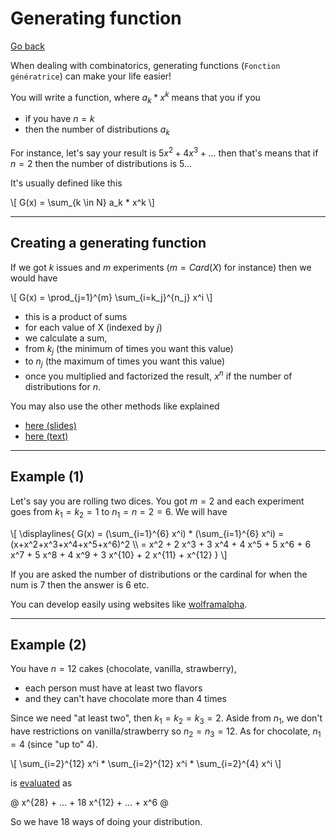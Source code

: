 # Generating function

[Go back](..)

When dealing with combinatorics, generating
functions (`Fonction génératrice`)
can make your life easier!

You will write a function, where
$a_k * x^k$ means that you if you 

* if you have $n=k$
* then the number of distributions $a_k$

For instance, let's say your result is
$5 x^2 + 4 x^3 + ...$ then that's means that
if $n=2$ then the number of distributions is $5$...

It's usually defined like this

<div>
\[
G(x) = \sum_{k \in N} a_k * x^k
\]
</div>

<hr class="sl">

## Creating a generating function

If we got $k$ issues
and $m$ experiments ($m = Card(X)$ for instance)
then we would have

<div>
\[
G(x) = \prod_{j=1}^{m} \sum_{i=k_j}^{n_j} x^i
\]
</div>

* this is a product of sums
* for each value of X (indexed by $j$)
* we calculate a sum,
* from $k_j$ (the minimum of times you want this value)
* to $n_j$ (the maximum of times you want this value)
* once you multiplied and factorized the result, $x^n$ if the number of distributions for $n$.

You may also use the other methods
like explained 

* [here (slides)](https://math.mit.edu/research/highschool/primes/materials/2018/conf/15-1%20Manne.pdf)
* [here (text)](http://discrete.openmathbooks.org/dmoi2/section-27.html)

<hr class="sl">

## Example (1)

Let's say you are rolling two dices.
You got $m=2$ and each experiment
goes from $k_1=k_2=1$ to $n_1=n=2=6$.
We will have 

<div>
\[
\displaylines{
G(x) = (\sum_{i=1}^{6} x^i) * (\sum_{i=1}^{6} x^i)
= (x+x^2+x^3+x^4+x^5+x^6)^2 \\
= 
x^2 + 
2 x^3 +
3 x^4 + 
4 x^5 + 
5 x^6 + 
6 x^7 + 
5 x^8 + 
4 x^9 + 
3 x^{10} + 
2 x^{11} + 
x^{12}
}
\]
</div>

If you are asked the number of distributions or
the cardinal for when the num is $7$ then the answer
is $6$ etc.

You can develop easily using websites
like [wolframalpha](https://www.wolframalpha.com/input/?i=%28x%2Bx%5E2%2Bx%5E3%2Bx%5E4%2Bx%5E5%2Bx%5E6%29%5E2).

<hr class="sr">

## Example (2)

You have $n=12$ cakes (chocolate, vanilla, strawberry),

* each person must have at least two flavors
* and they can't have chocolate more than 4 times

Since we need "at least two", then
$k_1=k_2=k_3=2$. Aside from $n_1$, we don't
have restrictions on vanilla/strawberry
so $n_2=n_3=12$. As for chocolate, $n_1=4$ (since
"up to" 4).

<div>
\[
\sum_{i=2}^{12} x^i *
\sum_{i=2}^{12} x^i *
\sum_{i=2}^{4} x^i
\]
</div>

is [evaluated](https://www.wolframalpha.com/input/?i=%28x%5E2%2Bx%5E3%2Bx%5E4%2Bx%5E5%2Bx%5E6%2Bx%5E7%2Bx%5E8%2Bx%5E9%2Bx%5E10%2Bx%5E11%2Bx%5E12%29*%28x%5E2%2Bx%5E3%2Bx%5E4%2Bx%5E5%2Bx%5E6%2Bx%5E7%2Bx%5E8%2Bx%5E9%2Bx%5E10%2Bx%5E11%2Bx%5E12%29%28x%5E2%2Bx%5E3%2Bx%5E4%29)
as

<div class="table-responsive">
@
x^{28} + ... + 18 x^{12} + ... + x^6
@
</div>

So we have 18 ways of doing your distribution.